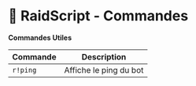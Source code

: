 # 🚀 RaidScript - Commandes

**Commandes Utiles**

| Commande | Description             |
|----------|-------------------------|
| `r!ping` | Affiche le ping du bot  |
